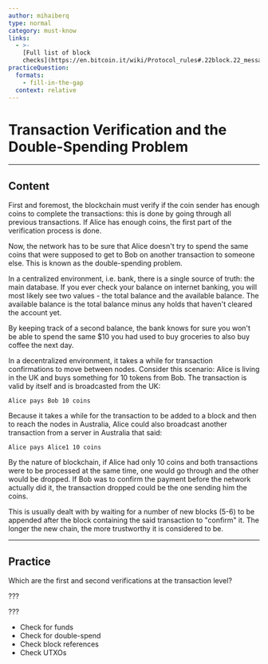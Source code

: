 ```yaml
---
author: mihaiberq
type: normal
category: must-know
links:
  - >-
    [Full list of block
    checks](https://en.bitcoin.it/wiki/Protocol_rules#.22block.22_messages){website}
practiceQuestion:
  formats:
    - fill-in-the-gap
  context: relative
---
```


# Transaction Verification and the Double-Spending Problem


---

## Content

First and foremost, the blockchain must verify if the coin sender has enough coins to complete the transactions: this is done by going through all previous transactions. If Alice has enough coins, the first part of the verification process is done.

Now, the network has to be sure that Alice doesn't try to spend the same coins that were supposed to get to Bob on another transaction to someone else. This is known as the double-spending problem.

In a centralized environment, i.e. bank, there is a single source of truth: the main database. If you ever check your balance on internet banking, you will most likely see two values - the total balance and the available balance. The available balance is the total balance minus any holds that haven't cleared the account yet.

By keeping track of a second balance, the bank knows for sure you won't be able to spend the same $10 you had used to buy groceries to also buy coffee the next day.

In a decentralized environment, it takes a while for transaction confirmations to move between nodes. Consider this scenario: Alice is living in the UK and buys something for 10 tokens from Bob. The transaction is valid by itself and is broadcasted from the UK:

```plain-text
Alice pays Bob 10 coins
```

Because it takes a while for the transaction to be added to a block and then to reach the nodes in Australia, Alice could also broadcast another transaction from a server in Australia that said:

```plain-text
Alice pays Alice1 10 coins
```

By the nature of blockchain, if Alice had only 10 coins and both transactions were to be processed at the same time, one would go through and the other would be dropped. If Bob was to confirm the payment before the network actually did it, the transaction dropped could be the one sending him the coins.

This is usually dealt with by waiting for a number of new blocks (5-6) to be appended after the block containing the said transaction to "confirm" it. The longer the new chain, the more trustworthy it is considered to be.


---

## Practice

Which are the first and second verifications at the transaction level?

???

???

- Check for funds
- Check for double-spend
- Check block references
- Check UTXOs
